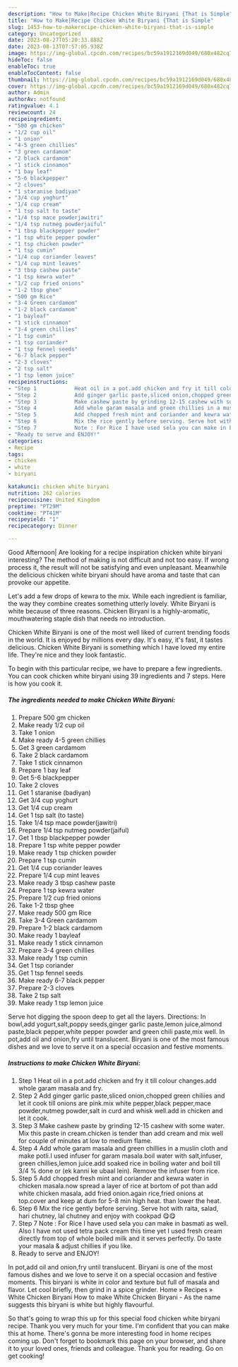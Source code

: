 ```yaml
---
description: "How to Make|Recipe Chicken White Biryani {That is Simple"
title: "How to Make|Recipe Chicken White Biryani {That is Simple"
slug: 1453-how-to-makerecipe-chicken-white-biryani-that-is-simple
category: Uncategorized
date: 2023-08-27T05:20:33.888Z
date: 2023-08-13T07:57:05.938Z
image: https://img-global.cpcdn.com/recipes/bc59a1912169d049/680x482cq70/chicken-white-biryani-recipe-main-photo.jpg
hideToc: false
enableToc: true
enableTocContent: false
thumbnail: https://img-global.cpcdn.com/recipes/bc59a1912169d049/680x482cq70/chicken-white-biryani-recipe-main-photo.jpg
cover: https://img-global.cpcdn.com/recipes/bc59a1912169d049/680x482cq70/chicken-white-biryani-recipe-main-photo.jpg
author: Admin
authorAv: notfound
ratingvalue: 4.1
reviewcount: 24
recipeingredient:
- "500 gm chicken"
- "1/2 cup oil"
- "1 onion"
- "4-5 green chillies"
- "3 green cardamom"
- "2 black cardamom"
- "1 stick cinnamon"
- "1 bay leaf"
- "5-6 blackpepper"
- "2 cloves"
- "1 staranise badiyan"
- "3/4 cup yoghurt"
- "1/4 cup cream"
- "1 tsp salt to taste"
- "1/4 tsp mace powderjawitri"
- "1/4 tsp nutmeg powderjaiful"
- "1 tbsp blackpepper powder"
- "1 tsp white pepper powder"
- "1 tsp chicken powder"
- "1 tsp cumin"
- "1/4 cup coriander leaves"
- "1/4 cup mint leaves"
- "3 tbsp cashew paste"
- "1 tsp kewra water"
- "1/2 cup fried onions"
- "1-2 tbsp ghee"
- "500 gm Rice"
- "3-4 Green cardamom"
- "1-2 black cardamom"
- "1 bayleaf"
- "1 stick cinnamon"
- "3-4 green chillies"
- "1 tsp cumin"
- "1 tsp coriander"
- "1 tsp fennel seeds"
- "6-7 black pepper"
- "2-3 cloves"
- "2 tsp salt"
- "1 tsp lemon juice"
recipeinstructions:
- "Step 1            Heat oil in a pot.add chicken and fry it till colour changes.add whole garam masala and fry."
- "Step 2            Add ginger garlic paste,sliced onion,chopped green chiliies and let it cook till onions are pink.mix white pepper,black pepper,mace powder,nutmeg powder,salt in curd and whisk well.add in chicken and let it cook."
- "Step 3            Make cashew paste by grinding 12-15 cashew with some water. Mix this paste in cream.chicken is tender than add cream and mix well for couple of minutes at low to medium flame."
- "Step 4            Add whole garam masala and green chillies in a muslin cloth and make potli.I used infuser for garam masala.boil water with salt,infuser, green chillies,lemon juice.add soaked rice in boiling water and boil till 3/4 % done or (ek kanni ke ubaal lein). Remove the infuser from rice."
- "Step 5            Add chopped fresh mint and coriander and kewra water in chicken masala.now spread a layer of rice at bortom of pot than add white chicken masala, add fried onion.again rice,fried onions at top.cover and keep at dum for 5-8 min high heat. than lower the heat."
- "Step 6            Mix the rice gently before serving. Serve hot with raita, salad, hari chutney, lal chutney and enjoy with cookpad 😋😋"
- "Step 7            Note : For Rice I have used sela you can make in basmati as well. Also I have not used tetra pack cream this time yet I used fresh cream directly from top of whole boiled milk and it serves perfectly. Do taste your masala &amp; adjust chillies if you like."
- "Ready to serve and ENJOY!"
categories:
- Recipe
tags:
- chicken
- white
- biryani

katakunci: chicken white biryani 
nutrition: 262 calories
recipecuisine: United Kingdom
preptime: "PT29M"
cooktime: "PT41M"
recipeyield: "1"
recipecategory: Dinner

---
```



Good Afternoon| Are looking for a recipe inspiration chicken white biryani interesting? The method of making is not difficult and not too easy. If wrong process it, the result will not be satisfying and even unpleasant. Meanwhile the delicious chicken white biryani should have aroma and taste that can provoke our appetite.





Let&#39;s add a few drops of kewra to the mix. While each ingredient is familiar, the way they combine creates something utterly lovely. White Biryani is white because of three reasons. Chicken Biryani is a highly-aromatic, mouthwatering staple dish that needs no introduction.

Chicken White Biryani is one of the most well liked of current trending foods in the world. It is enjoyed by millions every day. It's easy, it's fast, it tastes delicious. Chicken White Biryani is something which I have loved my entire life. They're nice and they look fantastic.


To begin with this particular recipe, we have to prepare a few ingredients. You can cook chicken white biryani using 39 ingredients and 7 steps. Here is how you cook it.

<!--inarticleads1-->

##### The ingredients needed to make Chicken White Biryani:

1. Prepare 500 gm chicken
1. Make ready 1/2 cup oil
1. Take 1 onion
1. Make ready 4-5 green chillies
1. Get 3 green cardamom
1. Take 2 black cardamom
1. Take 1 stick cinnamon
1. Prepare 1 bay leaf
1. Get 5-6 blackpepper
1. Take 2 cloves
1. Get 1 staranise (badiyan)
1. Get 3/4 cup yoghurt
1. Get 1/4 cup cream
1. Get 1 tsp salt (to taste)
1. Take 1/4 tsp mace powder(jawitri)
1. Prepare 1/4 tsp nutmeg powder(jaiful)
1. Get 1 tbsp blackpepper powder
1. Prepare 1 tsp white pepper powder
1. Make ready 1 tsp chicken powder
1. Prepare 1 tsp cumin
1. Get 1/4 cup coriander leaves
1. Prepare 1/4 cup mint leaves
1. Make ready 3 tbsp cashew paste
1. Prepare 1 tsp kewra water
1. Prepare 1/2 cup fried onions
1. Take 1-2 tbsp ghee
1. Make ready 500 gm Rice
1. Take 3-4 Green cardamom
1. Prepare 1-2 black cardamom
1. Make ready 1 bayleaf
1. Make ready 1 stick cinnamon
1. Prepare 3-4 green chillies
1. Make ready 1 tsp cumin
1. Get 1 tsp coriander
1. Get 1 tsp fennel seeds
1. Make ready 6-7 black pepper
1. Prepare 2-3 cloves
1. Take 2 tsp salt
1. Make ready 1 tsp lemon juice


Serve hot digging the spoon deep to get all the layers. Directions: In bowl,add yogurt,salt,poppy seeds,ginger garlic paste,lemon juice,almond paste,black pepper,white pepper powder and green chili paste,mix well. In pot,add oil and onion,fry until translucent. Biryani is one of the most famous dishes and we love to serve it on a special occasion and festive moments. 

<!--inarticleads2-->

##### Instructions to make Chicken White Biryani:

1. Step 1            Heat oil in a pot.add chicken and fry it till colour changes.add whole garam masala and fry.
1. Step 2            Add ginger garlic paste,sliced onion,chopped green chiliies and let it cook till onions are pink.mix white pepper,black pepper,mace powder,nutmeg powder,salt in curd and whisk well.add in chicken and let it cook.
1. Step 3            Make cashew paste by grinding 12-15 cashew with some water. Mix this paste in cream.chicken is tender than add cream and mix well for couple of minutes at low to medium flame.
1. Step 4            Add whole garam masala and green chillies in a muslin cloth and make potli.I used infuser for garam masala.boil water with salt,infuser, green chillies,lemon juice.add soaked rice in boiling water and boil till 3/4 % done or (ek kanni ke ubaal lein). Remove the infuser from rice.
1. Step 5            Add chopped fresh mint and coriander and kewra water in chicken masala.now spread a layer of rice at bortom of pot than add white chicken masala, add fried onion.again rice,fried onions at top.cover and keep at dum for 5-8 min high heat. than lower the heat.
1. Step 6            Mix the rice gently before serving. Serve hot with raita, salad, hari chutney, lal chutney and enjoy with cookpad 😋😋
1. Step 7            Note : For Rice I have used sela you can make in basmati as well. Also I have not used tetra pack cream this time yet I used fresh cream directly from top of whole boiled milk and it serves perfectly. Do taste your masala &amp; adjust chillies if you like.
1. Ready to serve and ENJOY!

In pot,add oil and onion,fry until translucent. Biryani is one of the most famous dishes and we love to serve it on a special occasion and festive moments. This biryani is white in color and texture but full of masala and flavor. Let cool briefly, then grind in a spice grinder. Home » Recipes » White Chicken Biryani How to make White Chicken Biryani - As the name suggests this biryani is white but highly flavourful. 

So that's going to wrap this up for this special food chicken white biryani recipe. Thank you very much for your time. I'm confident that you can make this at home. There's gonna be more interesting food in home recipes coming up. Don't forget to bookmark this page on your browser, and share it to your loved ones, friends and colleague. Thank you for reading. Go on get cooking!
